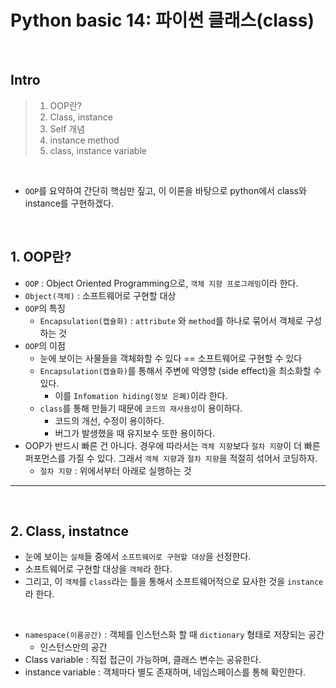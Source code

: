 # Python basic 14: 파이썬 클래스(class)

<br>

## Intro

> 1. OOP란?
> 2. Class, instance
> 3. Self 개념
> 4. instance method
> 5. class, instance variable

<br>

- `OOP`를 요약하여 간단히 핵심만 짚고, 이 이론을 바탕으로 python에서 class와 instance를 구현하겠다.

<br>

## 1. OOP란?

- `OOP` : Object Oriented Programming으로, `객체 지향 프로그래밍`이라 한다.
- `Object(객체)` : 소프트웨어로 구현할 대상
- `OOP`의 특징
  - `Encapsulation(캡슐화)` : `attribute` 와 `method`를 하나로 묶어서 객체로 구성하는 것
- `OOP`의 이점
  - 눈에 보이는 사물들을 객체화할 수 있다 == 소프트웨어로 구현할 수 있다
  - `Encapsulation(캡슐화)`를 통해서 주변에 악영향 (side effect)을 최소화할 수 있다.
    - 이를 `Infomation hiding(정보 은폐)`이라 한다.
  - `class`를 통해 만들기 때문에 `코드의 재사용성`이 용이하다.
    - 코드의 개선, 수정이 용이하다.
    - 버그가 발생했을 때 유지보수 또한 용이하다.
- OOP가 반드시 빠른 건 아니다. 경우에 따라서는 `객체 지향`보다 `절차 지향`이 더 빠른 퍼포먼스를 가질 수 있다. 그래서 `객체 지향`과 `절차 지향`을 적절히 섞어서 코딩하자.
  - `절차 지향` : 위에서부터 아래로 실행하는 것

---

<br>

## 2. Class, instatnce

- 눈에 보이는 `실체`들 중에서 `소프트웨어로 구현할 대상`을 선정한다.
- 소프트웨어로 구현할 대상을 `객체`라 한다.
- 그리고, 이 `객체`를 `class`라는 틀을 통해서 소프트웨어적으로 묘사한 것을 `instance`라 한다.

<br>

- `namespace(이름공간)` : 객체를 인스턴스화 할 때 `dictionary` 형태로 저장되는 공간
  - 인스턴스만의 공간
- Class variable : 직접 접근이 가능하며, 클래스 변수는 공유한다.
- instance variable : 객체마다 별도 존재하며, 네임스페이스를 통해 확인한다.
